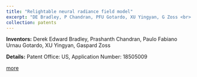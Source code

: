 ```yaml
---
title: "Relightable neural radiance field model"
excerpt: "DE Bradley, P Chandran, PFU Gotardo, XU Yingyan, G Zoss <br> Patent Office: US, Application Number: 18505009"
collection: patents
---
```


**Inventors:** 
Derek Edward Bradley, Prashanth Chandran, Paulo Fabiano Urnau Gotardo, XU Yingyan, Gaspard Zoss

**Details:**
Patent Office: US, Application Number: 18505009

[more](https://patents.google.com/patent/US20240161391A1/en)
